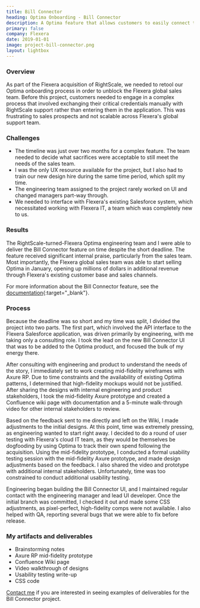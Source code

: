 ```yaml
---
title: Bill Connector
heading: Optima Onboarding - Bill Connector
description: A Optima feature that allows customers to easily connect their cloud bills.
primary: false
company: Flexera
date: 2019-01-01
image: project-bill-connector.png
layout: lightbox
---
```

### Overview
As part of the Flexera acquisition of RightScale, we needed to retool our Optima onboarding process in order to unblock the Flexera global sales team. Before this project, customers needed to engage in a complex process that involved exchanging their critical credentials manually with RightScale support rather than entering them in the application. This was frustrating to sales prospects and not scalable across Flexera's global support team.

### Challenges
* The timeline was just over two months for a complex feature. The team needed to decide what sacrifices were acceptable to still meet the needs of the sales team.
* I was the only UX resource available for the project, but I also had to train our new design hire during the same time period, which split my time.
* The engineering team assigned to the project rarely worked on UI and changed managers part-way through.
* We needed to interface with Flexera's existing Salesforce system, which necessitated working with Flexera IT, a team which was completely new to us.

### Results
The RightScale-turned-Flexera Optima engineering team and I were able to deliver the Bill Connector feature on time despite the short deadline. The feature received significant internal praise, particularly from the sales team. Most importantly, the Flexera global sales team was able to start selling Optima in January, opening up millions of dollars in additional revenue through Flexera's existing customer base and sales channels.

For more information about the Bill Connector feature, see the [documentation](https://docs.rightscale.com/optima/guides/billing_configuration.html#using-the-optima-ui){:target="_blank"}.

### Process
Because the deadline was so short and my time was split, I divided the project into two parts. The first part, which involved the API interface to the Flexera Salesforce application, was driven primarily by engineering, with me taking only a consulting role. I took the lead on the new Bill Connector UI that was to be added to the Optima product, and focused the bulk of my energy there.

After consulting with engineering and product to understand the needs of the story, I immediately set to work creating mid-fidelity wireframes with Axure RP. Due to time constraints and the availability of existing Optima patterns, I determined that high-fidelity mockups would not be justified. After sharing the designs with internal engineering and product stakeholders, I took the mid-fidelity Axure prototype and created a Confluence wiki page with documentation and a 5-minute walk-through video for other internal stakeholders to review.

Based on the feedback sent to me directly and left on the Wiki, I made adjustments to the initial designs. At this point, time was extremely pressing, as engineering wanted to start right away. I decided to do a round of user testing with Flexera's cloud IT team, as they would be themselves be dogfooding by using Optima to track their own spend following the acquisition. Using the mid-fidelity prototype, I conducted a formal usability testing session with the mid-fidelity Axure prototype, and made design adjustments based on the feedback. I also shared the video and prototype with additional internal stakeholders. Unfortunately, time was too constrained to conduct additional usability testing.

Engineering began building the Bill Connector UI, and I maintained regular contact with the engineering manager and lead UI developer. Once the initial branch was committed, I checked it out and made some CSS adjustments, as pixel-perfect, high-fidelity comps were not available. I also helped with QA, reporting several bugs that we were able to fix before release.

### My artifacts and deliverables
* Brainstorming notes
* Axure RP mid-fidelity prototype
* Confluence Wiki page
* Video walkthrough of designs
* Usability testing write-up
* CSS code

<a href="/contact-me">Contact me</a> if you are interested in seeing examples of deliverables for the Bill Connector project.